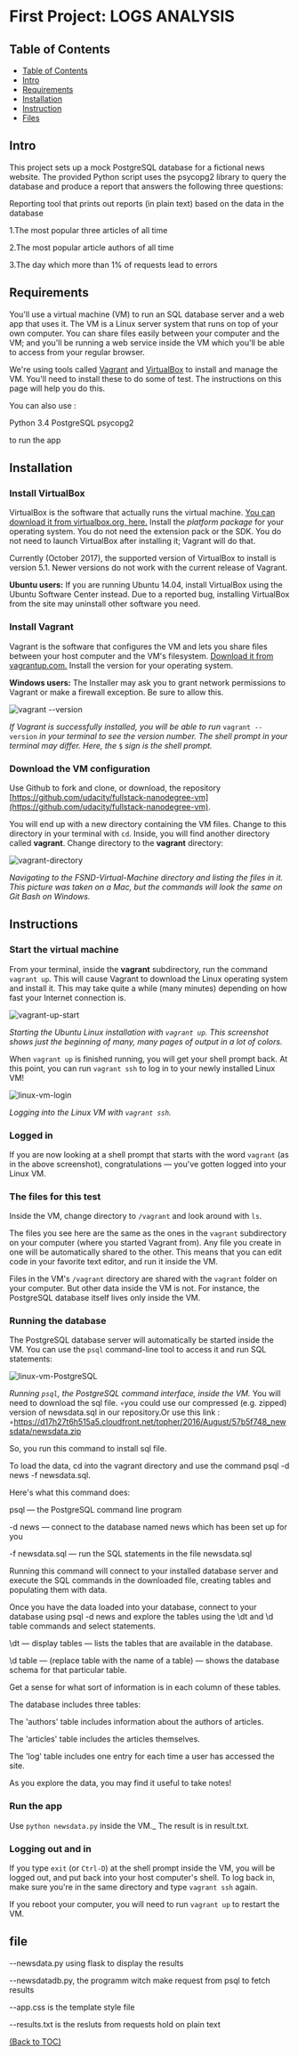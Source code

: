 # First Project: LOGS ANALYSIS

## Table of Contents

- [Table of Contents](#table-of-contents)
- [Intro](#intro)
- [Requirements](#requirements)
- [Installation](#installation)
- [Instruction](#instruction)
- [Files](#file)

## Intro

This project sets up a mock PostgreSQL database for a fictional news website. The provided Python script uses the psycopg2 library to query the database and produce a report that answers the following three questions:

Reporting tool that prints out reports (in plain text) based on the data in the database

1.The most popular three articles of all time

2.The most popular article authors of all time

3.The day which  more than 1% of requests lead to errors

## Requirements	

You'll use a virtual machine (VM) to run an SQL database server and a web app that uses it. The VM is a Linux server system that runs on top of your own computer. You can share files easily between your computer and the VM; and you'll be running a web service inside the VM which you'll be able to access from your regular browser.

We're using tools called [Vagrant](https://www.vagrantup.com/) and [VirtualBox](https://www.virtualbox.org/wiki/Download_Old_Builds_5_1) to install and manage the VM. You'll need to install these to do some of test. The instructions on this page will help you do this.

You can also use :

Python 3.4
PostgreSQL
psycopg2
 
to run the app

## Installation

### Install VirtualBox

VirtualBox is the software that actually runs the virtual machine. [You can download it from virtualbox.org, here.](https://www.virtualbox.org/wiki/Download_Old_Builds_5_1) Install the _platform package_ for your operating system. You do not need the extension pack or the SDK. You do not need to launch VirtualBox after installing it; Vagrant will do that.

Currently (October 2017), the supported version of VirtualBox to install is version 5.1. Newer versions do not work with the current release of Vagrant.

**Ubuntu users:** If you are running Ubuntu 14.04, install VirtualBox using the Ubuntu Software Center instead. Due to a reported bug, installing VirtualBox from the site may uninstall other software you need.

### Install Vagrant

Vagrant is the software that configures the VM and lets you share files between your host computer and the VM's filesystem. [Download it from vagrantup.com.](https://www.vagrantup.com/downloads.html) Install the version for your operating system.

**Windows users:** The Installer may ask you to grant network permissions to Vagrant or make a firewall exception. Be sure to allow this.

![vagrant --version](https://d17h27t6h515a5.cloudfront.net/topher/2016/December/584881ee_screen-shot-2016-12-07-at-13.40.43/screen-shot-2016-12-07-at-13.40.43.png)

_If Vagrant is successfully installed, you will be able to run_ `vagrant --version`
_in your terminal to see the version number._
_The shell prompt in your terminal may differ. Here, the_ `$` _sign is the shell prompt._

### Download the VM configuration

Use Github to fork and clone, or download, the repository [https://github.com/udacity/fullstack-nanodegree-vm](https://github.com/udacity/fullstack-nanodegree-vm).

You will end up with a new directory containing the VM files. Change to this directory in your terminal with `cd`. Inside, you will find another directory called **vagrant**. Change directory to the **vagrant** directory:

![vagrant-directory](https://d17h27t6h515a5.cloudfront.net/topher/2016/December/58487f12_screen-shot-2016-12-07-at-13.28.31/screen-shot-2016-12-07-at-13.28.31.png)

_Navigating to the FSND-Virtual-Machine directory and listing the files in it._
_This picture was taken on a Mac, but the commands will look the same on Git Bash on Windows._

## Instructions

### Start the virtual machine

From your terminal, inside the **vagrant** subdirectory, run the command `vagrant up`. This will cause Vagrant to download the Linux operating system and install it. This may take quite a while (many minutes) depending on how fast your Internet connection is.

![vagrant-up-start](https://d17h27t6h515a5.cloudfront.net/topher/2016/December/58488603_screen-shot-2016-12-07-at-13.57.50/screen-shot-2016-12-07-at-13.57.50.png)

_Starting the Ubuntu Linux installation with `vagrant up`._
_This screenshot shows just the beginning of many, many pages of output in a lot of colors._

When `vagrant up` is finished running, you will get your shell prompt back. At this point, you can run `vagrant ssh` to log in to your newly installed Linux VM!

![linux-vm-login](https://d17h27t6h515a5.cloudfront.net/topher/2016/December/58488962_screen-shot-2016-12-07-at-14.12.29/screen-shot-2016-12-07-at-14.12.29.png)

_Logging into the Linux VM with `vagrant ssh`._

### Logged in

If you are now looking at a shell prompt that starts with the word `vagrant` (as in the above screenshot), congratulations — you've gotten logged into your Linux VM.

### The files for this test

Inside the VM, change directory to `/vagrant` and look around with `ls`.

The files you see here are the same as the ones in the `vagrant` subdirectory on your computer (where you started Vagrant from). Any file you create in one will be automatically shared to the other. This means that you can edit code in your favorite text editor, and run it inside the VM.

Files in the VM's `/vagrant` directory are shared with the `vagrant` folder on your computer. But other data inside the VM is not. For instance, the PostgreSQL database itself lives only inside the VM.

### Running the database

The PostgreSQL database server will automatically be started inside the VM. You can use the `psql` command-line tool to access it and run SQL statements:

![linux-vm-PostgreSQL](https://d17h27t6h515a5.cloudfront.net/topher/2016/December/58489186_screen-shot-2016-12-07-at-14.46.25/screen-shot-2016-12-07-at-14.46.25.png)

_Running `psql`, the PostgreSQL command interface, inside the VM._
You will need to download the sql file. 
◦you could use our  compressed (e.g. zipped) version of newsdata.sql in our repository.Or use this link :
◦https://d17h27t6h515a5.cloudfront.net/topher/2016/August/57b5f748_newsdata/newsdata.zip

So, you run this command to install sql file.

To load the data, cd into the vagrant directory and use the command psql -d news -f newsdata.sql.

Here's what this command does:

psql — the PostgreSQL command line program

-d news — connect to the database named news which has been set up for you

-f newsdata.sql — run the SQL statements in the file newsdata.sql

Running this command will connect to your installed database server and execute the SQL commands in the downloaded file, creating tables and populating them with data.

Once you have the data loaded into your database, connect to your database using psql -d news and explore the tables using the \dt and \d table commands and select statements.

\dt — display tables — lists the tables that are available in the database.

\d table — (replace table with the name of a table) — shows the database schema for that particular table.

Get a sense for what sort of information is in each column of these tables.

The database includes three tables:

The 'authors' table includes information about the authors of articles.

The 'articles' table includes the articles themselves.

The 'log' table includes one entry for each time a user has accessed the site.

As you explore the data, you may find it useful to take notes! 

### Run the app

Use `python newsdata.py` inside the VM._ The result is in result.txt.

### Logging out and in

If you type `exit` (or `Ctrl-D`) at the shell prompt inside the VM, you will be logged out, and put back into your host computer's shell. To log back in, make sure you're in the same directory and type `vagrant ssh` again.

If you reboot your computer, you will need to run `vagrant up` to restart the VM.
##  file 

 --newsdata.py using flask to display the results
 
 --newsdatadb.py, the programm witch make request from psql to fetch results
 
 --app.css is the template style file
 
 --results.txt is the resluts from requests hold on plain text
 
 
[(Back to TOC)](#table-of-contents)
